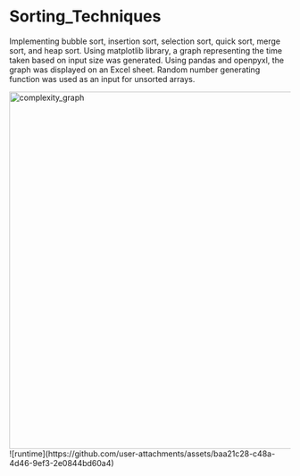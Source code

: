 # Sorting_Techniques
Implementing bubble sort, insertion sort, selection sort, quick sort, merge sort, and heap sort. 
Using matplotlib library, a graph representing the time taken based on input size was generated.
Using pandas and openpyxl, the graph was displayed on an Excel sheet.
Random number generating function was used as an input for unsorted arrays.


<img width="640" alt="complexity_graph" src="https://github.com/user-attachments/assets/f52cb2b7-be11-4508-8794-73621b1b1bbb" />
![runtime](https://github.com/user-attachments/assets/baa21c28-c48a-4d46-9ef3-2e0844bd60a4)


